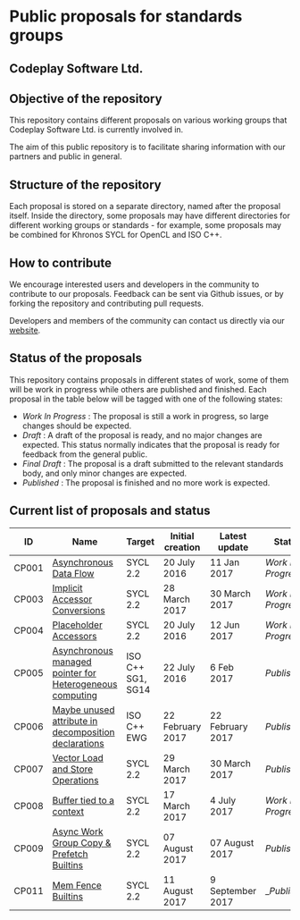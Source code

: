 # Public proposals for standards groups
## Codeplay Software Ltd.

## Objective of the repository

This repository contains different proposals on various working groups
that Codeplay Software Ltd. is currently involved in.

The aim of this public repository is to facilitate sharing information
with our partners and public in general.

## Structure of the repository

Each proposal is stored on a separate directory, named after the proposal
itself. Inside the directory, some proposals may have different directories
for different working groups or standards - for example, some proposals may
be combined for Khronos SYCL for OpenCL and ISO C++.

## How to contribute

We encourage interested users and developers in the community to contribute
to our proposals. Feedback can be sent via Github issues, or by forking
the repository and contributing pull requests.

Developers and members of the community can contact us directly via our
[website](https://www.codeplay.com/support/contact/).

## Status of the proposals

This repository contains proposals in different states of work,
some of them will be work in progress while others are published and finished.
Each proposal in the table below will be tagged with one of the following states:

* _Work In Progress_ : The proposal is still a work in progress, so large changes should be expected.
* _Draft_ : A draft of the proposal is ready, and no major changes are expected. This status normally indicates that the proposal is ready for feedback from the general public.
* _Final Draft_ : The proposal is a draft submitted to the relevant standards body, and only minor changes are expected.
* _Published_ : The proposal is finished and no more work is expected.

## Current list of proposals and status

| ID | Name                   | Target | Initial creation | Latest update | Status |
| --- | ---------------------- | ------ | ---------------- | ------------- | ------ |
| CP001 | [Asynchronous Data Flow](asynchronous-data-flow/index.md) | SYCL 2.2 |   20 July 2016   | 11 Jan 2017   | _Work in Progress_  |
| CP003 | [Implicit Accessor Conversions](implicit-accessor-conversions/sycl-2.2/implicit-accessor-conversions.md) | SYCL 2.2 | 28 March 2017 | 30 March 2017 | _Work in Progress_ |
| CP004 | [Placeholder Accessors](placeholder_accessors.md) | SYCL 2.2 | 20 July 2016 | 12 Jun 2017 | _Work in Progress_ |
| CP005 | [Asynchronous managed pointer for Heterogeneous computing](managed-pointer/index.md) | ISO C++ SG1, SG14 | 22 July 2016 | 6 Feb 2017 | _Published_ |
| CP006 | [Maybe unused attribute in decomposition declarations](defects-2017-02/cpp-17/maybe-unused-decomposition-decls.md) | ISO C++ EWG | 22 February 2017 | 22 February 2017 | _Published_ |
| CP007 | [Vector Load and Store Operations](vector-operations/sycl-2.2/vector-loads-and-stores.md) | SYCL 2.2 | 29 March 2017 | 30 March 2017 | _Published_ |
| CP008 | [Buffer tied to a context](tied-buffer/index.md) | SYCL 2.2 | 17 March 2017 | 4 July 2017 | _Work in Progress_ |
| CP009 | [Async Work Group Copy & Prefetch Builtins](async-work-group-copy/index.md) | SYCL 2.2 | 07 August 2017 | 07 August 2017 | _Published_ |
| CP011 | [Mem Fence Builtins](mem-fence/index.md) | SYCL 2.2 | 11 August 2017 | 9 September 2017 | __Published_ |
